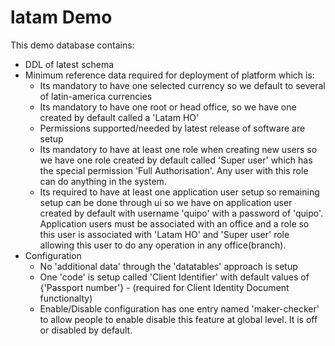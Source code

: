 latam Demo
======

This demo database contains:

- DDL of latest schema
- Minimum reference data required for deployment of platform which is:
  -  Its mandatory to have one selected currency so we default to several of latin-america currencies
  -  Its mandatory to have one root or head office, so we have one created by default called a 'Latam HO'
  -  Permissions supported/needed by latest release of software are setup
  -  Its mandatory to have at least one role when creating new users so we have one role created by default called 'Super user' which has the special permission 'Full Authorisation'. Any user with this role can do anything in the system.
  -  Its required to have at least one application user setup so remaining setup can be done through ui so we have on application user created by default with username 'quipo' with a password of 'quipo'. Application users must be associated with an office and a role so this user is associated with 'Latam HO' and 'Super user' role allowing this user to do any operation in any office(branch).
- Configuration
  - No 'additional data' through the 'datatables' approach is setup
  - One 'code' is setup called 'Client Identifier' with default values of {'Passport number'} - (required for Client Identity Document functionalty)
  - Enable/Disable configuration has one entry named 'maker-checker' to allow people to enable disable this feature at global level. It is off or disabled by default.